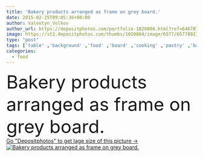 ```yaml
---
title: 'Bakery products arranged as frame on grey board.'
date: 2015-02-25T09:05:36+00:00
author: Valentyn_Volkov
author_url: https://depositphotos.com/portfolio-1020804.html?ref=64678756
image: https://st2.depositphotos.com/thumbs/1020804/image/6577/65778927/api_thumb_450.jpg?forcejpeg=true
type: "post"
tags: ['table' ,'background' ,'food' ,'board' ,'cooking' ,'pastry' ,'baking' ,'recipe' ,'black' ,'croissant' ,'frame' ,'product' ,'bakery' ,'rolls' ,'graphite' ,'blackboard' ,'arranged' ,'pies' ,'baked rolls' ,'lattice pie' ]
categories: 
  - food
---
```

<div aling="center">
            <font size="60"> Bakery products arranged as frame on grey board.</font>   
</div>
<div>
    <a href='https://st2.depositphotos.com/thumbs/1020804/image/6577/65778927/api_thumb_450.jpg?forcejpeg=true?ref=64678756' target=_blank > Go "Depositphotos" to get lage size of this picture ->
        <img href='https://st2.depositphotos.com/thumbs/1020804/image/6577/65778927/api_thumb_450.jpg?forcejpeg=true?ref=64678756' src='https://st2.depositphotos.com/1020804/6577/i/950/depositphotos_65778927-stock-photo-bakery-products-arranged-as-frame.jpg?forcejpeg=true' alt='Bakery products arranged as frame on grey board.' >
    </a>
</div>
